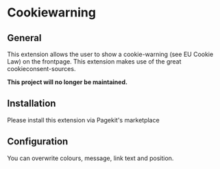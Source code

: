 # Cookiewarning

## General
This extension allows the user to show a cookie-warning (see EU Cookie Law) on the frontpage. This extension makes use of the great cookieconsent-sources.

**This project will no longer be maintained.**

## Installation
Please install this extension via Pagekit's marketplace

## Configuration
You can overwrite colours, message, link text and position.
